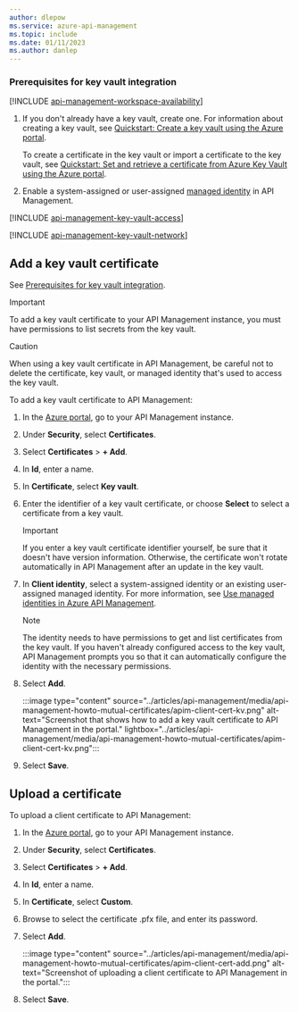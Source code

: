 ```yaml
---
author: dlepow
ms.service: azure-api-management
ms.topic: include
ms.date: 01/11/2023
ms.author: danlep
---
```


### Prerequisites for key vault integration

[!INCLUDE [api-management-workspace-availability](api-management-workspace-availability.md)]

1. If you don't already have a key vault, create one. For information about creating a key vault, see [Quickstart: Create a key vault using the Azure portal](/azure/key-vault/general/quick-create-portal).

    To create a certificate in the key vault or import a certificate to the key vault, see [Quickstart: Set and retrieve a certificate from Azure Key Vault using the Azure portal](/azure/key-vault/certificates/quick-create-portal).

1. Enable a system-assigned or user-assigned [managed identity](../articles/api-management/api-management-howto-use-managed-service-identity.md) in API Management.

[!INCLUDE [api-management-key-vault-access](./api-management-key-vault-access.md)]

[!INCLUDE [api-management-key-vault-network](./api-management-key-vault-network.md)]

## Add a key vault certificate

See [Prerequisites for key vault integration](#prerequisites-for-key-vault-integration).

> [!IMPORTANT]
> To add a key vault certificate to your API Management instance, you must have permissions to list secrets from the key vault.

> [!CAUTION]
> When using a key vault certificate in API Management, be careful not to delete the certificate, key vault, or managed identity that's used to access the key vault.

To add a key vault certificate to API Management:

1. In the [Azure portal](https://portal.azure.com), go to your API Management instance.
1. Under **Security**, select **Certificates**.
1. Select **Certificates** > **+ Add**.
1. In **Id**, enter a name.
1. In **Certificate**, select **Key vault**.
1. Enter the identifier of a key vault certificate, or choose **Select** to select a certificate from a key vault.
    > [!IMPORTANT]
    > If you enter a key vault certificate identifier yourself, be sure that it doesn't have version information. Otherwise, the certificate won't rotate automatically in API Management after an update in the key vault.
1. In **Client identity**, select a system-assigned identity or an existing user-assigned managed identity. For more information, see [Use managed identities in Azure API Management](../articles/api-management/api-management-howto-use-managed-service-identity.md).
    > [!NOTE]
    > The identity needs to have permissions to get and list certificates from the key vault. If you haven't already configured access to the key vault, API Management prompts you so that it can automatically configure the identity with the necessary permissions.
1. Select **Add**.

    :::image type="content" source="../articles/api-management/media/api-management-howto-mutual-certificates/apim-client-cert-kv.png" alt-text="Screenshot that shows how to add a key vault certificate to API Management in the portal." lightbox="../articles/api-management/media/api-management-howto-mutual-certificates/apim-client-cert-kv.png":::
    
1. Select **Save**.

## Upload a certificate

To upload a client certificate to API Management: 

1. In the [Azure portal](https://portal.azure.com), go to your API Management instance.
1. Under **Security**, select **Certificates**.
1. Select **Certificates** > **+ Add**.
1. In **Id**, enter a name.
1. In **Certificate**, select **Custom**.
1. Browse to select the certificate .pfx file, and enter its password.
1. Select **Add**.

    :::image type="content" source="../articles/api-management/media/api-management-howto-mutual-certificates/apim-client-cert-add.png" alt-text="Screenshot of uploading a client certificate to API Management in the portal.":::


1. Select **Save**.